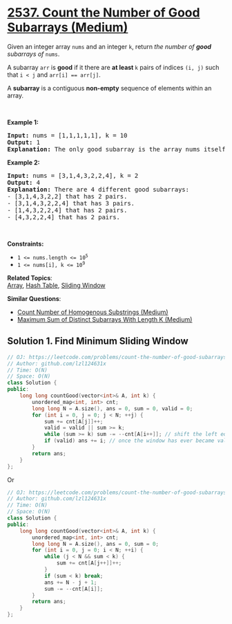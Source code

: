 # [2537. Count the Number of Good Subarrays (Medium)](https://leetcode.com/problems/count-the-number-of-good-subarrays)

<p>Given an integer array <code>nums</code> and an integer <code>k</code>, return <em>the number of <strong>good</strong> subarrays of</em> <code>nums</code>.</p>
<p>A subarray <code>arr</code> is <strong>good</strong> if it there are <strong>at least </strong><code>k</code> pairs of indices <code>(i, j)</code> such that <code>i &lt; j</code> and <code>arr[i] == arr[j]</code>.</p>
<p>A <strong>subarray</strong> is a contiguous <strong>non-empty</strong> sequence of elements within an array.</p>
<p>&nbsp;</p>
<p><strong class="example">Example 1:</strong></p>
<pre><strong>Input:</strong> nums = [1,1,1,1,1], k = 10
<strong>Output:</strong> 1
<strong>Explanation:</strong> The only good subarray is the array nums itself.
</pre>
<p><strong class="example">Example 2:</strong></p>
<pre><strong>Input:</strong> nums = [3,1,4,3,2,2,4], k = 2
<strong>Output:</strong> 4
<strong>Explanation:</strong> There are 4 different good subarrays:
- [3,1,4,3,2,2] that has 2 pairs.
- [3,1,4,3,2,2,4] that has 3 pairs.
- [1,4,3,2,2,4] that has 2 pairs.
- [4,3,2,2,4] that has 2 pairs.
</pre>
<p>&nbsp;</p>
<p><strong>Constraints:</strong></p>
<ul>
	<li><code>1 &lt;= nums.length &lt;= 10<sup>5</sup></code></li>
	<li><code>1 &lt;= nums[i], k &lt;= 10<sup>9</sup></code></li>
</ul>

**Related Topics**:  
[Array](https://leetcode.com/tag/array/), [Hash Table](https://leetcode.com/tag/hash-table/), [Sliding Window](https://leetcode.com/tag/sliding-window/)

**Similar Questions**:
* [Count Number of Homogenous Substrings (Medium)](https://leetcode.com/problems/count-number-of-homogenous-substrings/)
* [Maximum Sum of Distinct Subarrays With Length K (Medium)](https://leetcode.com/problems/maximum-sum-of-distinct-subarrays-with-length-k/)

## Solution 1. Find Minimum Sliding Window

```cpp
// OJ: https://leetcode.com/problems/count-the-number-of-good-subarrays
// Author: github.com/lzl124631x
// Time: O(N)
// Space: O(N)
class Solution {
public:
    long long countGood(vector<int>& A, int k) {
        unordered_map<int, int> cnt;
        long long N = A.size(), ans = 0, sum = 0, valid = 0;
        for (int i = 0, j = 0; j < N; ++j) {
            sum += cnt[A[j]]++;
            valid = valid || sum >= k;
            while (sum >= k) sum -= --cnt[A[i++]]; // shift the left edge until the window becomes invalid
            if (valid) ans += i; // once the window has ever became valid, 0~(i-1) can be used as the starting point of a valid subarray
        }
        return ans;
    }
};
```

Or

```cpp
// OJ: https://leetcode.com/problems/count-the-number-of-good-subarrays
// Author: github.com/lzl124631x
// Time: O(N)
// Space: O(N)
class Solution {
public:
    long long countGood(vector<int>& A, int k) {
        unordered_map<int, int> cnt;
        long long N = A.size(), ans = 0, sum = 0;
        for (int i = 0, j = 0; i < N; ++i) {
            while (j < N && sum < k) {
                sum += cnt[A[j++]]++;
            }
            if (sum < k) break;
            ans += N - j + 1;
            sum -= --cnt[A[i]];
        }
        return ans;
    }
};
```